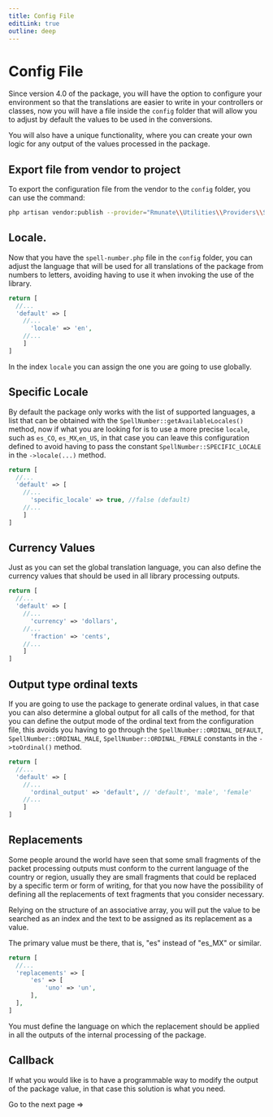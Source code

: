 ```yaml
---
title: Config File
editLink: true
outline: deep
---
```


# Config File

Since version 4.0 of the package, you will have the option to configure your environment so that the translations are easier to write in your controllers or classes, now you will have a file inside the `config` folder that will allow you to adjust by default the values to be used in the conversions.

You will also have a unique functionality, where you can create your own logic for any output of the values processed in the package.

## Export file from vendor to project

To export the configuration file from the vendor to the `config` folder, you can use the command:

``` bash
php artisan vendor:publish --provider="Rmunate\\Utilities\\Providers\\SpellNumberProvider" --tag="config"
```

## Locale.

Now that you have the `spell-number.php` file in the `config` folder, you can adjust the language that will be used for all translations of the package from numbers to letters, avoiding having to use it when invoking the use of the library.

``` php
return [
  //...
  'default' => [
    //...
      'locale' => 'en',
    //... 
    ]
]
```

In the index `locale` you can assign the one you are going to use globally.

## Specific Locale

By default the package only works with the list of supported languages, a list that can be obtained with the `SpellNumber::getAvailableLocales()` method, now if what you are looking for is to use a more precise `locale`, such as `es_CO`, `es_MX`,`en_US`, in that case you can leave this configuration defined to avoid having to pass the constant `SpellNumber::SPECIFIC_LOCALE` in the `->locale(...)` method.

``` php
return [
  //...
  'default' => [
    //...
      'specific_locale' => true, //false (default)
    //... 
    ]
]
```

## Currency Values

Just as you can set the global translation language, you can also define the currency values that should be used in all library processing outputs.

``` php
return [
  //...
  'default' => [
    //...
      'currency' => 'dollars',
    //... 
      'fraction' => 'cents',
    //... 
    ]
]
```

## Output type ordinal texts

If you are going to use the package to generate ordinal values, in that case you can also determine a global output for all calls of the method, for that you can define the output mode of the ordinal text from the configuration file, this avoids you having to go through the `SpellNumber::ORDINAL_DEFAULT`, `SpellNumber::ORDINAL_MALE`, `SpellNumber::ORDINAL_FEMALE` constants in the `->toOrdinal()` method.

``` php
return [
  //...
  'default' => [
    //...
      'ordinal_output' => 'default', // 'default', 'male', 'female'
    //... 
    ]
]
```

## Replacements

Some people around the world have seen that some small fragments of the packet processing outputs must conform to the current language of the country or region, usually they are small fragments that could be replaced by a specific term or form of writing, for that you now have the possibility of defining all the replacements of text fragments that you consider necessary.

Relying on the structure of an associative array, you will put the value to be searched as an index and the text to be assigned as its replacement as a value.

The primary value must be there, that is, "es" instead of "es_MX" or similar.

``` php
return [
  //...
  'replacements' => [
      'es' => [
          'uno' => 'un', 
      ],
  ],
]
```

You must define the language on which the replacement should be applied in all the outputs of the internal processing of the package.

## Callback

If what you would like is to have a programmable way to modify the output of the package value, in that case this solution is what you need.

Go to the next page =>